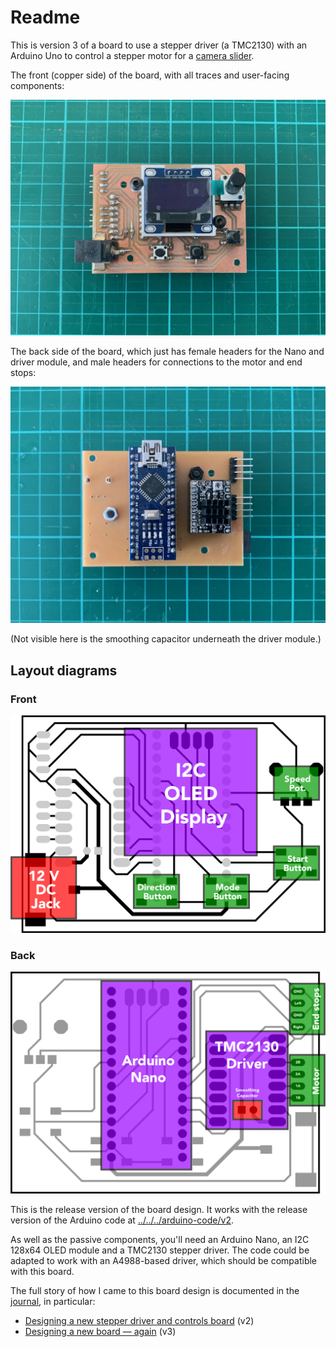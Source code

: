 # Readme

<!-- ![IMG_2599.jpg](IMG_2599.jpg) -->

This is version 3 of a board to use a stepper driver (a TMC2130) with an Arduino Uno to control a stepper motor for a <a href="https://andrewsleigh.com/fab-slider/">camera slider</a>.

The front (copper side) of the board, with all traces and user-facing components:

![](IMG_2542.jpg)

The back side of the board, which just has female headers for the Nano and driver module, and male headers for connections to the motor and end stops:

![](IMG_2543.jpg)

(Not visible here is the smoothing capacitor underneath the driver module.)

## Layout diagrams

### Front

![Front](tmc2130-driver-arduino-shield-v3-diagram-front.png)


### Back

![Back](tmc2130-driver-arduino-shield-v3-diagram-back.png)

This is the release version of the board design. It works with the release version of the Arduino code at [../../../arduino-code/v2](../../../arduino-code/v2).

As well as the passive components, you'll need an Arduino Nano, an I2C 128x64 OLED module and a TMC2130 stepper driver. The code could be adapted to work with an A4988-based driver, which should be compatible with this board.

The full story of how I came to this board design is documented in the [journal](https://andrewsleigh.com/fab-slider/), in particular:

* [Designing a new stepper driver and controls board](https://andrewsleigh.com/fab-slider/v2-shield/) (v2)
* [Designing a new board — again](https://andrewsleigh.com/fab-slider/v3-shield/) (v3)